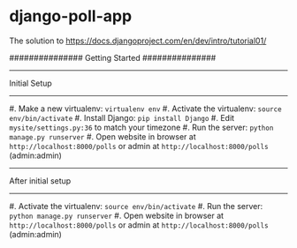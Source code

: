 django-poll-app
===============

The solution to https://docs.djangoproject.com/en/dev/intro/tutorial01/


###############
Getting Started
###############


*************
Initial Setup
*************

#. Make a new virtualenv: ``virtualenv env``
#. Activate the virtualenv: ``source env/bin/activate``
#. Install Django: ``pip install Django``
#. Edit ``mysite/settings.py:36`` to match your timezone
#. Run the server: ``python manage.py runserver``
#. Open website in browser at ``http://localhost:8000/polls`` or admin at ``http://localhost:8000/polls`` (admin:admin)


*******************
After initial setup
*******************

#. Activate the virtualenv: ``source env/bin/activate``
#. Run the server: ``python manage.py runserver``
#. Open website in browser at ``http://localhost:8000/polls`` or admin at ``http://localhost:8000/polls`` (admin:admin)